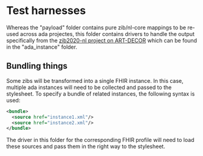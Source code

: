 # Test harnesses

Whereas the "payload" folder contains pure zib/nl-core mappings to be re-used across ada projectes, this folder contains drivers to handle the output specifically from the [zib2020-nl project on ART-DECOR](https://decor.nictiz.nl/art-decor/decor-project--zib2020bbr-) which can be found in the "ada_instance" folder.

## Bundling things

Some zibs will be transformed into a single FHIR instance. In this case, multiple ada instances will need to be collected and passed to the stylesheet. To specify a bundle of related instances, the following syntax is used:

```xml
<bundle>
  <source href="instance1.xml"/>
  <source href="instance2.xml"/>
</bundle>
```

The driver in this folder for the corresponding FHIR profile will need to load these sources and pass them in the right way to the stylesheet.